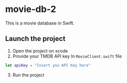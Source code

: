 # movie-db-2

This is a movie database in Swift.

## Launch the project
1. Open the project on xcode
2. Provide your TMDB API key In `MovieClient.swift` file
```swift
let apiKey = "Insert you API Key here"
```
3. Run the project

